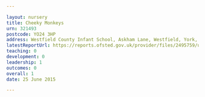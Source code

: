 ```yaml
---

layout: nursery
title: Cheeky Monkeys
urn: 321493
postcode: YO24 3HP
address: Westfield County Infant School, Askham Lane, Westfield, York, YO24 3HP
latestReportUrl: https://reports.ofsted.gov.uk/provider/files/2495759/urn/321493.pdf
teaching: 0
development: 0
leadership: 1
outcomes: 0
overall: 1
date: 25 June 2015

---
```

